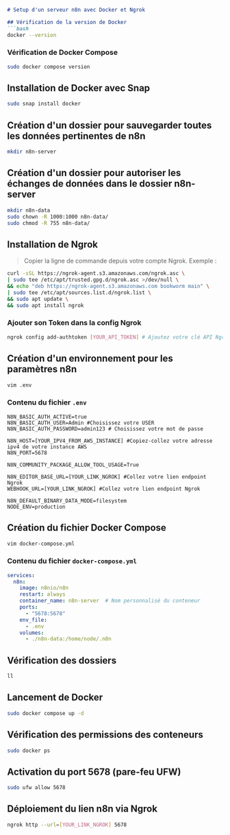 ````md
# Setup d'un serveur n8n avec Docker et Ngrok

## Vérification de la version de Docker 
```bash
docker --version
````

### Vérification de Docker Compose

```bash
sudo docker compose version
```

## Installation de Docker avec Snap

```bash
sudo snap install docker
```

## Création d'un dossier pour sauvegarder toutes les données pertinentes de n8n

```bash
mkdir n8n-server
```

## Création d'un dossier pour autoriser les échanges de données dans le dossier n8n-server
```bash
mkdir n8n-data
sudo chown -R 1000:1000 n8n-data/
sudo chmod -R 755 n8n-data/
```

## Installation de Ngrok

> Copier la ligne de commande depuis votre compte Ngrok.
> Exemple :

```bash
curl -sSL https://ngrok-agent.s3.amazonaws.com/ngrok.asc \
| sudo tee /etc/apt/trusted.gpg.d/ngrok.asc >/dev/null \
&& echo "deb https://ngrok-agent.s3.amazonaws.com bookworm main" \
| sudo tee /etc/apt/sources.list.d/ngrok.list \
&& sudo apt update \
&& sudo apt install ngrok
```

### Ajouter son Token dans la config Ngrok

```bash
ngrok config add-authtoken [YOUR_API_TOKEN] # Ajoutez votre clé API Ngrok
```

## Création d'un environnement pour les paramètres n8n

```bash
vim .env
```

### Contenu du fichier `.env`

```env
N8N_BASIC_AUTH_ACTIVE=true
N8N_BASIC_AUTH_USER=Admin #Choisissez votre USER
N8N_BASIC_AUTH_PASSWORD=admin123 # Choisissez votre mot de passe

N8N_HOST=[YOUR_IPV4_FROM_AWS_INSTANCE] #Copiez-collez votre adresse ipv4 de votre instance AWS
N8N_PORT=5678

N8N_COMMUNITY_PACKAGE_ALLOW_TOOL_USAGE=True

N8N_EDITOR_BASE_URL=[YOUR_LINK_NGROK] #Collez votre lien endpoint Ngrok
WEBHOOK_URL=[YOUR_LINK_NGROK] #Collez votre lien endpoint Ngrok

N8N_DEFAULT_BINARY_DATA_MODE=filesystem
NODE_ENV=production
```

## Création du fichier Docker Compose

```bash
vim docker-compose.yml
```

### Contenu du fichier `docker-compose.yml`

```yaml
services:
  n8n:
    image: n8nio/n8n
    restart: always
    container_name: n8n-server  # Nom personnalisé du conteneur
    ports:
      - "5678:5678"
    env_file:
      - .env
    volumes:
      - ./n8n-data:/home/node/.n8n
```

## Vérification des dossiers

```bash
ll
```

## Lancement de Docker

```bash
sudo docker compose up -d
```

## Vérification des permissions des conteneurs

```bash
sudo docker ps
```

## Activation du port 5678 (pare-feu UFW)

```bash
sudo ufw allow 5678
```

## Déploiement du lien n8n via Ngrok

```bash
ngrok http --url=[YOUR_LINK_NGROK] 5678
```
